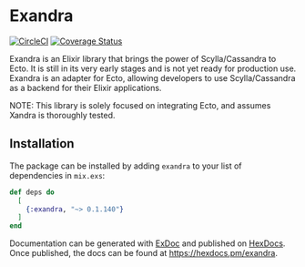 # Exandra
[![CircleCI](https://dl.circleci.com/status-badge/img/gh/vinniefranco/exandra/tree/main.svg?style=svg)](https://dl.circleci.com/status-badge/redirect/gh/vinniefranco/exandra/tree/main)
[![Coverage Status](https://coveralls.io/repos/github/vinniefranco/exandra/badge.svg?branch=main)](https://coveralls.io/github/vinniefranco/exandra?branch=main)

Exandra is an Elixir library that brings the power of Scylla/Cassandra to Ecto. It is still in its very early stages and is not yet ready for production use. Exandra is an adapter for Ecto, allowing developers to use Scylla/Cassandra as a backend for their Elixir applications.

NOTE: This library is solely focused on integrating Ecto, and assumes Xandra is thoroughly tested.

## Installation

The package can be installed
by adding `exandra` to your list of dependencies in `mix.exs`:

```elixir
def deps do
  [
    {:exandra, "~> 0.1.140"}
  ]
end
```

Documentation can be generated with [ExDoc](https://github.com/elixir-lang/ex_doc)
and published on [HexDocs](https://hexdocs.pm). Once published, the docs can
be found at <https://hexdocs.pm/exandra>.

